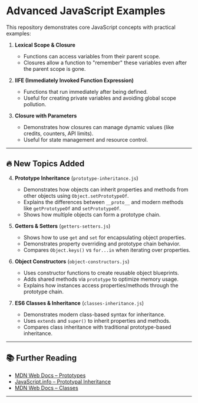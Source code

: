 # Advanced JavaScript Examples

This repository demonstrates core JavaScript concepts with practical examples:

1. **Lexical Scope & Closure**  
   - Functions can access variables from their parent scope.  
   - Closures allow a function to "remember" these variables even after the parent scope is gone.  

2. **IIFE (Immediately Invoked Function Expression)**  
   - Functions that run immediately after being defined.  
   - Useful for creating private variables and avoiding global scope pollution.  

3. **Closure with Parameters**  
   - Demonstrates how closures can manage dynamic values (like credits, counters, API limits).  
   - Useful for state management and resource control.  

---

## 🔥 New Topics Added

4. **Prototype Inheritance** (`prototype-inheritance.js`)  
   - Demonstrates how objects can inherit properties and methods from other objects using `Object.setPrototypeOf`.  
   - Explains the differences between `__proto__` and modern methods like `getPrototypeOf` and `setPrototypeOf`.  
   - Shows how multiple objects can form a prototype chain.  

5. **Getters & Setters** (`getters-setters.js`)  
   - Shows how to use `get` and `set` for encapsulating object properties.  
   - Demonstrates property overriding and prototype chain behavior.  
   - Compares `Object.keys()` vs `for...in` when iterating over properties.  

6. **Object Constructors** (`object-constructors.js`)  
   - Uses constructor functions to create reusable object blueprints.  
   - Adds shared methods via `prototype` to optimize memory usage.  
   - Explains how instances access properties/methods through the prototype chain.  

7. **ES6 Classes & Inheritance** (`classes-inheritance.js`)  
   - Demonstrates modern class-based syntax for inheritance.  
   - Uses `extends` and `super()` to inherit properties and methods.  
   - Compares class inheritance with traditional prototype-based inheritance.  

---

## 📚 Further Reading

- [MDN Web Docs – Prototypes](https://developer.mozilla.org/en-US/docs/Learn/JavaScript/Objects/Object_prototypes)  
- [JavaScript.info – Prototypal Inheritance](https://javascript.info/prototype-inheritance)  
- [MDN Web Docs – Classes](https://developer.mozilla.org/en-US/docs/Web/JavaScript/Reference/Classes)  

---
